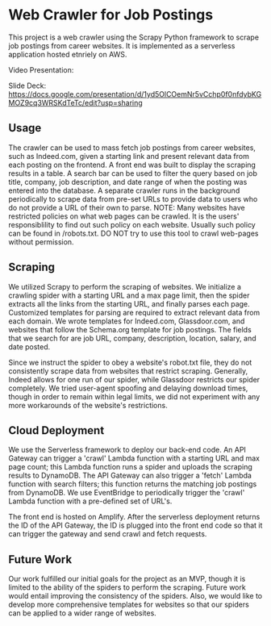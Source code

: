 # Web Crawler for Job Postings

This project is a web crawler using the Scrapy Python framework to scrape job postings from career websites. It is implemented as a serverless application hosted etnriely on AWS. 

Video Presentation:

Slide Deck: https://docs.google.com/presentation/d/1yd5OlCOemNr5vCchp0f0nfdybKGMOZ9cq3WRSKdTeTc/edit?usp=sharing

## Usage
The crawler can be used to mass fetch job postings from career websites, such as Indeed.com, given a starting link and present relevant data from each posting on the frontend. A front end was built to display the scraping results in a table. A search bar can be used to filter the query based on job title, company, job description, and date range of when the posting was entered into the database. A separate crawler runs in the background periodically to scrape data from pre-set URLs to provide data to users who do not provide a URL of their own to parse. NOTE: Many websites have restricted policies on what web pages can be crawled. It is the users' responsiblility to find out such policy on each website. Usually such policy can be found in <website domain>/robots.txt. DO NOT try to use this tool to crawl web-pages without permission. 

## Scraping

We utilized Scrapy to perform the scraping of websites. We initialize a crawling spider with a starting URL and a max page limit, then the spider extracts all the links from the starting URL, and finally parses each page. Customized templates for parsing are required to extract relevant data from each domain. We wrote templates for Indeed.com, Glassdoor.com, and websites that follow the Schema.org template for job postings. The fields that we search for are job URL, company, description, location, salary, and date posted.

Since we instruct the spider to obey a website's robot.txt file, they do not consistently scrape data from websites that restrict scraping. Generally, Indeed allows for one run of our spider, while Glassdoor restricts our spider completely. We tried user-agent spoofing and delaying download times, though in order to remain within legal limits, we did not experiment with any more workarounds of the website's restrictions.

## Cloud Deployment

We use the Serverless framework to deploy our back-end code. An API Gateway can trigger a 'crawl' Lambda function with a starting URL and max page count; this Lambda function runs a spider and uploads the scraping results to DynamoDB. The API Gateway can also trigger a 'fetch' Lambda function with search filters; this function returns the matching job postings from DynamoDB. We use EventBridge to periodically trigger the 'crawl' Lambda function with a pre-defined set of URL's. 

The front end is hosted on Amplify. After the serverless deployment returns the ID of the API Gateway, the ID is plugged into the front end code so that it can trigger the gateway and send crawl and fetch requests.

## Future Work
Our work fulfilled our initial goals for the project as an MVP, though it is limited to the ability of the spiders to perform the scraping. Future work would entail improving the consistency of the spiders. Also, we would like to develop more comprehensive templates for websites so that our spiders can be applied to a wider range of websites.
